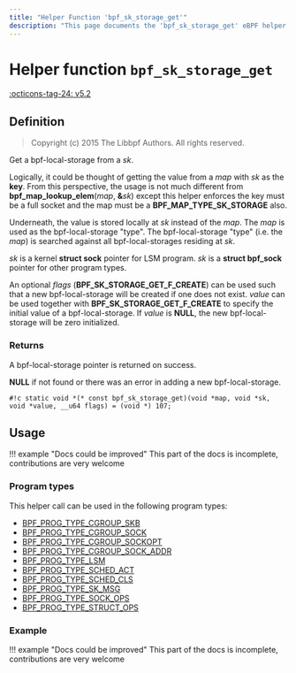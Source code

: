 ```yaml
---
title: "Helper Function 'bpf_sk_storage_get'"
description: "This page documents the 'bpf_sk_storage_get' eBPF helper function, including its defintion, usage, program types that can use it, and examples."
---
```

# Helper function `bpf_sk_storage_get`

<!-- [FEATURE_TAG](bpf_sk_storage_get) -->
[:octicons-tag-24: v5.2](https://github.com/torvalds/linux/commit/6ac99e8f23d4b10258406ca0dd7bffca5f31da9d)
<!-- [/FEATURE_TAG] -->

## Definition

> Copyright (c) 2015 The Libbpf Authors. All rights reserved.


<!-- [HELPER_FUNC_DEF] -->
Get a bpf-local-storage from a _sk_.

Logically, it could be thought of getting the value from a _map_ with _sk_ as the **key**.  From this perspective,  the usage is not much different from **bpf_map_lookup_elem**(_map_, **&**_sk_) except this helper enforces the key must be a full socket and the map must be a **BPF_MAP_TYPE_SK_STORAGE** also.

Underneath, the value is stored locally at _sk_ instead of the _map_.  The _map_ is used as the bpf-local-storage "type". The bpf-local-storage "type" (i.e. the _map_) is searched against all bpf-local-storages residing at _sk_.

_sk_ is a kernel **struct sock** pointer for LSM program. _sk_ is a **struct bpf_sock** pointer for other program types.

An optional _flags_ (**BPF_SK_STORAGE_GET_F_CREATE**) can be used such that a new bpf-local-storage will be created if one does not exist.  _value_ can be used together with **BPF_SK_STORAGE_GET_F_CREATE** to specify the initial value of a bpf-local-storage.  If _value_ is **NULL**, the new bpf-local-storage will be zero initialized.

### Returns

A bpf-local-storage pointer is returned on success.

**NULL** if not found or there was an error in adding a new bpf-local-storage.

`#!c static void *(* const bpf_sk_storage_get)(void *map, void *sk, void *value, __u64 flags) = (void *) 107;`
<!-- [/HELPER_FUNC_DEF] -->

## Usage

!!! example "Docs could be improved"
    This part of the docs is incomplete, contributions are very welcome

### Program types

This helper call can be used in the following program types:

<!-- DO NOT EDIT MANUALLY -->
<!-- [HELPER_FUNC_PROG_REF] -->
 * [BPF_PROG_TYPE_CGROUP_SKB](../program-type/BPF_PROG_TYPE_CGROUP_SKB.md)
 * [BPF_PROG_TYPE_CGROUP_SOCK](../program-type/BPF_PROG_TYPE_CGROUP_SOCK.md)
 * [BPF_PROG_TYPE_CGROUP_SOCKOPT](../program-type/BPF_PROG_TYPE_CGROUP_SOCKOPT.md)
 * [BPF_PROG_TYPE_CGROUP_SOCK_ADDR](../program-type/BPF_PROG_TYPE_CGROUP_SOCK_ADDR.md)
 * [BPF_PROG_TYPE_LSM](../program-type/BPF_PROG_TYPE_LSM.md)
 * [BPF_PROG_TYPE_SCHED_ACT](../program-type/BPF_PROG_TYPE_SCHED_ACT.md)
 * [BPF_PROG_TYPE_SCHED_CLS](../program-type/BPF_PROG_TYPE_SCHED_CLS.md)
 * [BPF_PROG_TYPE_SK_MSG](../program-type/BPF_PROG_TYPE_SK_MSG.md)
 * [BPF_PROG_TYPE_SOCK_OPS](../program-type/BPF_PROG_TYPE_SOCK_OPS.md)
 * [BPF_PROG_TYPE_STRUCT_OPS](../program-type/BPF_PROG_TYPE_STRUCT_OPS.md)
<!-- [/HELPER_FUNC_PROG_REF] -->

### Example

!!! example "Docs could be improved"
    This part of the docs is incomplete, contributions are very welcome
